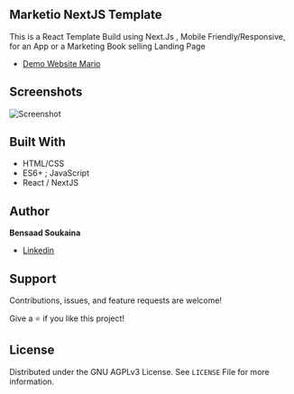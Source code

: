 ## Marketio NextJS Template

This is a React Template Build using Next.Js , Mobile Friendly/Responsive, for an App or a Marketing Book selling Landing Page

- [Demo Website Mario](https://mario-restra.vercel.app/)

## Screenshots

![Screenshot](./public/index.gif)

## Built With

- HTML/CSS
- ES6+ ; JavaScript
- React / NextJS

## Author

**Bensaad Soukaina**

- [Linkedin](https://www.linkedin.com/in/soukaina-bensaad/ "Linkedin")

## Support

Contributions, issues, and feature requests are welcome!

Give a ⭐️ if you like this project!

## License

Distributed under the GNU AGPLv3 License. See `LICENSE` File for more information.

